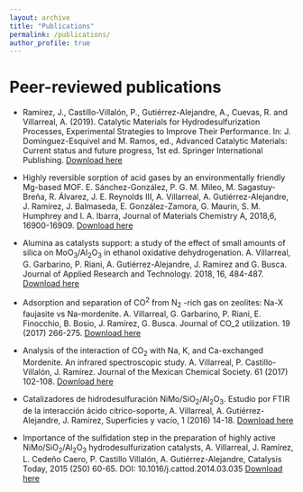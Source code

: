 ```yaml
---
layout: archive
title: "Publications"
permalink: /publications/
author_profile: true
---
```

Peer-reviewed publications
======

* Ramírez, J., Castillo-Villalón, P., Gutiérrez-Alejandre, A., Cuevas, R. and Villarreal, A. (2019). Catalytic Materials for Hydrodesulfurization Processes, Experimental Strategies to Improve Their Performance. In: J. Domínguez-Esquivel and M. Ramos, ed., Advanced Catalytic Materials: Current status and future progress, 1st ed. Springer International Publishing. [Download here](https://github.com/AlineVillarreal/alinevillarreal.github.io/blob/master/files/Portada%20y%20Cap.%20Springer.pdf)

* Highly reversible sorption of acid gases by an environmentally friendly Mg-based MOF. E. Sánchez-González, P. G. M. Mileo, M. Sagastuy-Breña, R. Álvarez, J. E. Reynolds III, A. Villarreal, A. Gutiérrez-Alejandre, J. Ramírez, J. Balmaseda, E. González-Zamora, G. Maurin, S. M. Humphrey and I. A. Ibarra, Journal of Materials Chemistry A, 2018,6, 16900-16909. [Download here](https://github.com/AlineVillarreal/alinevillarreal.github.io/blob/master/files/Journal%20of%20Materials%20Chemistry%20A%20(2018).pdf)

* Alumina as catalysts support: a study of the effect of small amounts of silica on MoO<sub>3</sub>/Al<sub>2</sub>O<sub>3</sub> in ethanol oxidative dehydrogenation. A. Villarreal, G. Garbarino, P. Riani, A. Gutiérrez-Alejandre, J. Ramírez and G. Busca. Journal of Applied Research and Technology. 2018, 16, 484-487. [Download here](https://github.com/AlineVillarreal/alinevillarreal.github.io/blob/master/files/Villarreal%20(2018)%20JART.pdf)

* Adsorption and separation of CO<sup>2</sup> from N<sub>2</sub> -rich gas on zeolites: Na-X faujasite vs Na-mordenite. A. Villarreal, G. Garbarino, P. Riani, E. Finocchio, B. Bosio, J. Ramírez, G. Busca. Journal of CO_2 utilization. 19 (2017) 266-275. [Download here](https://github.com/AlineVillarreal/alinevillarreal.github.io/blob/master/files/Villarreal%20(2017).pdf)

* Analysis of the interaction of CO<sub>2</sub> with Na, K, and Ca-exchanged Mordenite. An infrared spectroscopic study. A. Villarreal, P. Castillo-Villalón, J. Ramírez. Journal of the Mexican Chemical Society. 61 (2017) 102-108. [Download here](https://github.com/AlineVillarreal/alinevillarreal.github.io/blob/master/files/Villarreal%202017%20(2).pdf)

* Catalizadores de hidrodesulfuración NiMo/SiO<sub>2</sub>/Al<sub>2</sub>O<sub>3</sub>. Estudio por FTIR de la interacción ácido cítrico-soporte, A. Villarreal, A. Gutiérrez-Alejandre, J. Ramírez, Superficies y vacío, 1 (2016) 14-18. [Download here](https://github.com/AlineVillarreal/alinevillarreal.github.io/blob/master/files/Villarreal%202016.pdf)

* Importance of the sulfidation step in the preparation of highly active NiMo/SiO<sub>2</sub>/Al<sub>2</sub>O<sub>3</sub> hydrodesulfurization catalysts, A. Villarreal, J. Ramírez, L. Cedeño Caero, P. Castillo Villalón, A. Gutiérrez-Alejandre, Catalysis Today, 2015 (250) 60-65. DOI: 10.1016/j.cattod.2014.03.035 [Download here](https://github.com/AlineVillarreal/alinevillarreal.github.io/blob/master/files/Villarreal%202015.pdf)
